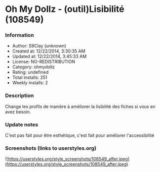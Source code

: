 # Oh My Dollz - (outil)Lisibilité (108549)

### Information
- Author: S9Clay (unknown)
- Created at: 12/22/2014, 3:30:35 AM
- Updated at: 12/22/2014, 3:45:33 AM
- License: NO-REDISTRIBUTION
- Category: ohmydollz
- Rating: undefined
- Total installs: 251
- Weekly installs: 2


### Description
Change les profils de manière à améliorer la lisibilité des fiches si vous en avez besoin.

### Update notes
C'est pas fait pour être esthétique, c'est fait pour améliorer l'accessibilité

### Screenshots (links to userstyles.org)
![https://userstyles.org/style_screenshots/108549_after.jpeg](https://userstyles.org/style_screenshots/108549_after.jpeg)


